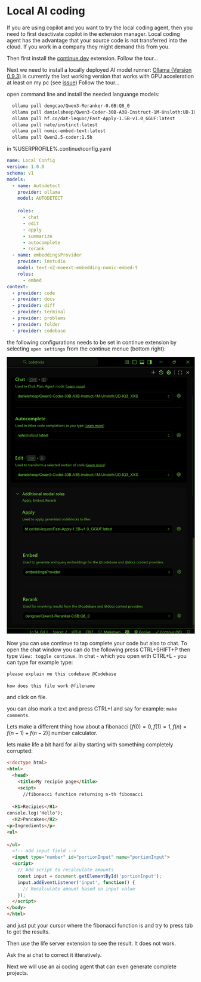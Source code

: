 # Local AI coding

If you are using copilot and you want to try the local coding agent, then you need to first deactivate copilot in the extension manager. Local coding agent has the advantage that your source code is not transferred into the cloud.
If you work in a company they might demand this from you.

Then first install the [continue.dev](https://marketplace.visualstudio.com/items?itemName=Continue.continue) extension. Follow the tour...

Next we need to install a locally deployed AI model runner: [Ollama (Version 0.9.3)](https://github.com/ollama/ollama/releases/download/v0.9.3/OllamaSetup.exe) is currently the last working version that works with GPU acceleration at least on my pc (see [issue](https://github.com/ollama/ollama/issues/11676))
Follow the tour...

open command line and install the needed languange models:
```bash
  ollama pull dengcao/Qwen3-Reranker-0.6B:Q8_0  
  ollama pull danielsheep/Qwen3-Coder-30B-A3B-Instruct-1M-Unsloth:UD-IQ3_XXS 
  ollama pull hf.co/dat-lequoc/Fast-Apply-1.5B-v1.0_GGUF:latest  
  ollama pull nate/instinct:latest  
  ollama pull nomic-embed-text:latest  
  ollama pull Qwen2.5-coder:1.5b   
```

in %USERPROFILE%\.continue\config.yaml

```yaml
name: Local Config
version: 1.0.0
schema: v1
models:
  - name: Autodetect
    provider: ollama
    model: AUTODETECT

    roles:
      - chat
      - edit
      - apply
      - summarize
      - autocomplete
      - rerank
  - name: embeddingsProvider
    provider: lmstudio
    model: text-v2-moeext-embedding-nomic-embed-t
    roles:
      - embed
context:
  - provider: code
  - provider: docs
  - provider: diff
  - provider: terminal
  - provider: problems
  - provider: folder
  - provider: codebase
```

the following configurations needs to be set in continue extension by selecting ``open settings`` from the continue menue (bottom right):

![](06-local_ai_coding.assets/20251023_220003_image.png)

Now you can use continue to tap complete your code but also to chat.
To open the chat window you can do the following press CTRL+SHIFT+P then type ``View: toggle continue``.
In chat - which you open with CTRL+L -  you can type for example type:

```
please explain me this codebase @Codebase

how does this file work @filename

```

and click on file.

you can also mark a text and press CTRL+I and say for example: ``make comments``.

Lets make a different thing how about a fibonacci [$f(0)=0, f(1)=1,f(n)=f(n-1)+f(n-2)$] number calculator.

lets make life a bit hard for ai by starting with something completely corrupted:
```html
<!doctype html>
<html>
  <head>
    <title>My recipie page</title>
    <scipt>
      //fibonacci function returning n-th fibonacci

  <H1>Recipies</H1>
console.log('Hello');
  <H2>Pancakes</H2>
<p>Ingredients</p>
<ul>
  
</ul>
  <!-- add input field -->
  <input type="number" id="portionInput" name="portionInput">
  <script>
    // Add script to recalculate amounts
    const input = document.getElementById('portionInput');
    input.addEventListener('input', function() {
      // Recalculate amount based on input value
    });
  </script>
</body>
</html>
```
and just put your cursor where the fibonacci function is and try to press tab to get the results.

Then use the life server extension to see the result. It does not work.

Ask the ai chat to correct it itteratively.

Next we will use an ai coding agent that can even generate complete projects.
